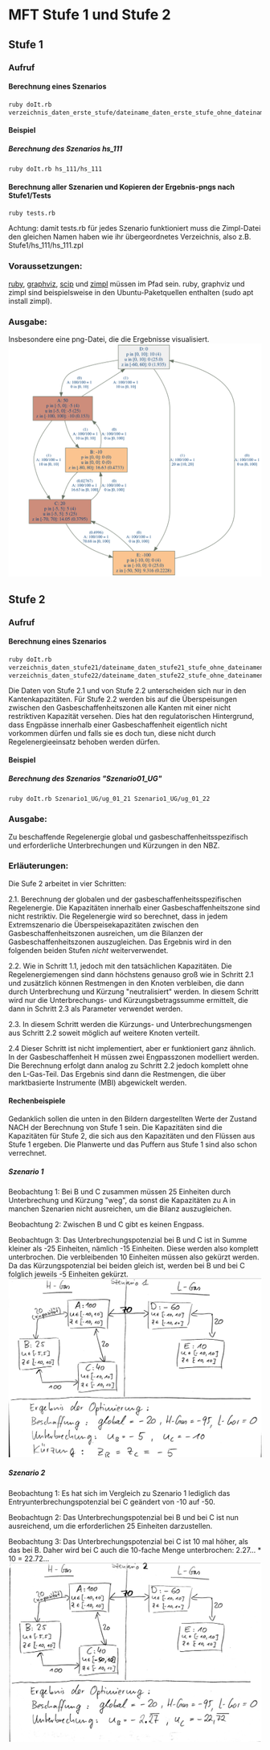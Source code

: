 # MFT Stufe 1 und Stufe 2

## Stufe 1

### Aufruf
#### Berechnung eines Szenarios
    ruby doIt.rb verzeichnis_daten_erste_stufe/dateiname_daten_erste_stufe_ohne_dateinamenerweiterung
#### Beispiel
##### Berechnung des Szenarios hs_111
    ruby doIt.rb hs_111/hs_111
#### Berechnung aller Szenarien und Kopieren der Ergebnis-pngs nach Stufe1/Tests
    ruby tests.rb

Achtung: damit tests.rb für jedes Szenario funktioniert muss die Zimpl-Datei den gleichen Namen haben wie ihr übergeordnetes Verzeichnis, also z.B. Stufe1/hs_111/hs_111.zpl

### Voraussetzungen:
[ruby](https://www.ruby-lang.org/en/), [graphviz](https://www.graphviz.org/), [scip](https://scip.zib.de/index.php#download) und [zimpl](https://zimpl.zib.de/) müssen im Pfad sein. ruby, graphviz und zimpl sind beispielsweise in den Ubuntu-Paketquellen enthalten (sudo apt install zimpl).

### Ausgabe:
Insbesondere eine png-Datei, die die Ergebnisse visualisiert.
![](example_result_step1.png)

## Stufe 2

### Aufruf
#### Berechnung eines Szenarios
    ruby doIt.rb verzeichnis_daten_stufe21/dateiname_daten_stufe21_stufe_ohne_dateinamenerweiterung verzeichnis_daten_stufe22/dateiname_daten_stufe22_stufe_ohne_dateinamenerweiterung
Die Daten von Stufe 2.1 und von Stufe 2.2 unterscheiden sich nur in den Kantenkapazitäten. Für Stufe 2.2 werden bis auf die Überspeisungen zwischen den Gasbeschaffenheitszonen alle Kanten mit einer nicht restriktiven Kapazität versehen. Dies hat den regulatorischen Hintergrund, dass Engpässe innerhalb einer Gasbeschaffenheit eigentlich nicht vorkommen dürfen und falls sie es doch tun, diese nicht durch Regelenergieeinsatz behoben werden dürfen.

#### Beispiel
##### Berechnung des Szenarios "Szenario01_UG"
    ruby doIt.rb Szenario1_UG/ug_01_21 Szenario1_UG/ug_01_22    

### Ausgabe:
Zu beschaffende Regelenergie global und gasbeschaffenheitsspezifisch und erforderliche Unterbrechungen und Kürzungen in den NBZ.

### Erläuterungen:
Die Sufe 2 arbeitet in vier Schritten:

2.1. Berechnung der globalen und der gasbeschaffenheitsspezifischen Regelenergie. Die Kapazitäten innerhalb einer Gasbeschaffenheitszone sind nicht restriktiv. Die Regelenergie wird so berechnet, dass in jedem Extremszenario die Überspeisekapazitäten zwischen den Gasbeschaffenheitszonen ausreichen, um die Bilanzen der Gasbeschaffenheitszonen auszugleichen. Das Ergebnis wird in den folgenden beiden Stufen *nicht* weiterverwendet.

2.2. Wie in Schritt 1.1, jedoch mit den tatsächlichen Kapazitäten. Die Regelenergiemengen sind dann höchstens genauso groß wie in Schritt 2.1 und zusätzlich können Restmengen in den Knoten verbleiben, die dann durch Unterbrechung und Kürzung "neutralisiert" werden. In diesem Schritt wird nur die Unterbrechungs- und Kürzungsbetragssumme ermittelt, die dann in Schritt 2.3 als Parameter verwendet werden.

2.3. In diesem Schritt werden die Kürzungs- und Unterbrechungsmengen aus Schritt 2.2 soweit möglich auf weitere Knoten verteilt.

2.4 Dieser Schritt ist nicht implementiert, aber er funktioniert ganz ähnlich. In der Gasbeschaffenheit H müssen zwei Engpasszonen modelliert werden. Die Berechnung erfolgt dann analog zu Schritt 2.2 jedoch komplett ohne den L-Gas-Teil. Das Ergebnis sind dann die Restmengen, die über marktbasierte Instrumente (MBI) abgewickelt werden.
#### Rechenbeispiele
Gedanklich sollen die unten in den Bildern dargestellten Werte der Zustand NACH der Berechnung von Stufe 1 sein. Die Kapazitäten sind die Kapazitäten für Stufe 2, die sich aus den Kapazitäten und den Flüssen aus Stufe 1 ergeben. Die Planwerte und das Puffern aus Stufe 1 sind also schon verrechnet.
##### Szenario 1
Beobachtung 1: Bei B und C zusammen müssen 25 Einheiten durch Unterbrechung und Kürzung "weg", da sonst die Kapazitäten zu A in manchen Szenarien nicht ausreichen, um die Bilanz auszugleichen.

Beobachtung 2: Zwischen B und C gibt es keinen Engpass.

Beobachtugn 3: Das Unterbrechungspotenzial bei B und C ist in Summe kleiner als -25 Einheiten, nämlich -15 Einheiten. Diese werden also komplett unterbrochen. Die verbleibenden 10 Einheiten müssen also gekürzt werden. Da das Kürzungspotenzial bei beiden gleich ist, werden bei B und bei C folglich jeweils -5 Einheiten gekürzt.
![](example_result_step2_szenario1.png)

##### Szenario 2
Beobachtung 1: Es hat sich im Vergleich zu Szenario 1 lediglich das Entryunterbrechungspotenzial bei C geändert von -10 auf -50.

Beobachtugn 2: Das Unterbrechungspotenzial bei B und bei C ist nun ausreichend, um die erforderlichen 25 Einheiten darzustellen.

Beobachtung 3: Das Unterbrechungspotenzial bei C ist 10 mal höher, als das bei B. Daher wird bei C auch die 10-fache Menge unterbrochen: 2.27... * 10 = 22.72...
![](example_result_step2_szenario2.png)


